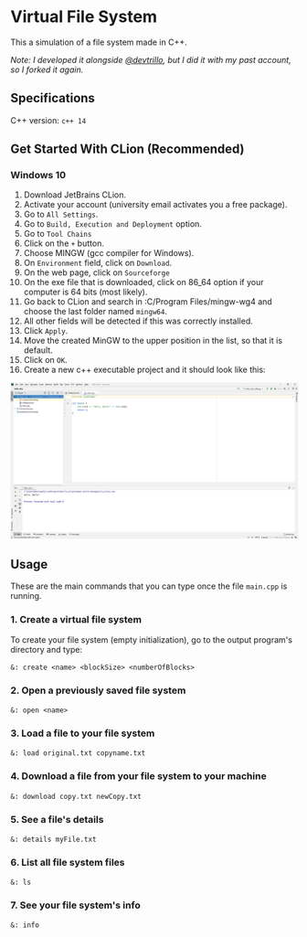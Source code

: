 # Virtual File System

This a simulation of a file system made in C++. <br />

*Note: I developed it alongside [@devtrillo](https://github.com/devtrillo), but I did it with my past account, so I forked it again.*

## Specifications

C++ version: `c++ 14`

## Get Started With CLion (Recommended)

### Windows 10

1. Download JetBrains CLion.
2. Activate your account (university email activates you a free package).
3. Go to `All Settings`.
4. Go to `Build, Execution and Deployment` option.
5. Go to `Tool Chains`
6. Click on the `+` button.
7. Choose MINGW (gcc compiler for Windows).
8. On `Environment` field, click on `Download`.
9. On the web page, click on `Sourceforge`
10. On the exe file that is downloaded, click on 86_64 option if your computer is 64 bits (most likely).
11. Go back to CLion and search in :C/Program Files/mingw-wg4 and choose the last folder named `mingw64`.
12. All other fields will be detected if this was correctly installed.
13. Click `Apply`.
14. Move the created MinGW to the upper position in the list, so that it is default.
15. Click on `OK`.
16. Create a new c++ executable project and it should look like this: <br />

![alt text](https://github.com/the-other-mariana/file-system/blob/master/example-clion.png)<br/>

## Usage

These are the main commands that you can type once the file `main.cpp` is running. <br />

### 1. Create a virtual file system

To create your file system (empty initialization), go to the output program's directory and type: <br />

```
&: create <name> <blockSize> <numberOfBlocks>
```

### 2. Open a previously saved file system

```
&: open <name>
```

### 3. Load a file to your file system

```
&: load original.txt copyname.txt
```

### 4. Download a file from your file system to your machine

```
&: download copy.txt newCopy.txt
```

### 5. See a file's details

```
&: details myFile.txt
```

### 6. List all file system files

```
&: ls
```

### 7. See your file system's info

```
&: info
```
